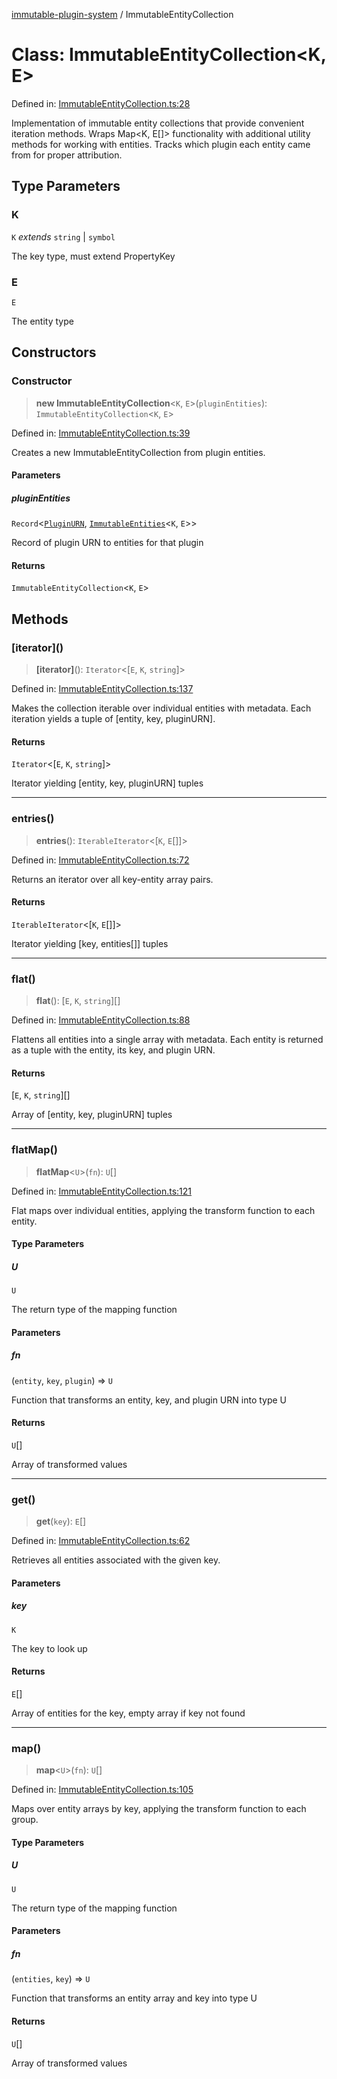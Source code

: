 [immutable-plugin-system](../README.md) / ImmutableEntityCollection

# Class: ImmutableEntityCollection\<K, E\>

Defined in: [ImmutableEntityCollection.ts:28](https://github.com/agladysh/immutable-plugin-system/blob/main/src/ImmutableEntityCollection.ts#L28)

Implementation of immutable entity collections that provide convenient iteration methods.
Wraps Map\<K, E[]\> functionality with additional utility methods for working with entities.
Tracks which plugin each entity came from for proper attribution.

## Type Parameters

### K

`K` *extends* `string` \| `symbol`

The key type, must extend PropertyKey

### E

`E`

The entity type

## Constructors

### Constructor

> **new ImmutableEntityCollection**\<`K`, `E`\>(`pluginEntities`): `ImmutableEntityCollection`\<`K`, `E`\>

Defined in: [ImmutableEntityCollection.ts:39](https://github.com/agladysh/immutable-plugin-system/blob/main/src/ImmutableEntityCollection.ts#L39)

Creates a new ImmutableEntityCollection from plugin entities.

#### Parameters

##### pluginEntities

`Record`\<[`PluginURN`](../type-aliases/PluginURN.md), [`ImmutableEntities`](../type-aliases/ImmutableEntities.md)\<`K`, `E`\>\>

Record of plugin URN to entities for that plugin

#### Returns

`ImmutableEntityCollection`\<`K`, `E`\>

## Methods

### \[iterator\]()

> **\[iterator\]**(): `Iterator`\<\[`E`, `K`, `string`\]\>

Defined in: [ImmutableEntityCollection.ts:137](https://github.com/agladysh/immutable-plugin-system/blob/main/src/ImmutableEntityCollection.ts#L137)

Makes the collection iterable over individual entities with metadata.
Each iteration yields a tuple of [entity, key, pluginURN].

#### Returns

`Iterator`\<\[`E`, `K`, `string`\]\>

Iterator yielding [entity, key, pluginURN] tuples

***

### entries()

> **entries**(): `IterableIterator`\<\[`K`, `E`[]\]\>

Defined in: [ImmutableEntityCollection.ts:72](https://github.com/agladysh/immutable-plugin-system/blob/main/src/ImmutableEntityCollection.ts#L72)

Returns an iterator over all key-entity array pairs.

#### Returns

`IterableIterator`\<\[`K`, `E`[]\]\>

Iterator yielding [key, entities[]] tuples

***

### flat()

> **flat**(): \[`E`, `K`, `string`\][]

Defined in: [ImmutableEntityCollection.ts:88](https://github.com/agladysh/immutable-plugin-system/blob/main/src/ImmutableEntityCollection.ts#L88)

Flattens all entities into a single array with metadata.
Each entity is returned as a tuple with the entity, its key, and plugin URN.

#### Returns

\[`E`, `K`, `string`\][]

Array of [entity, key, pluginURN] tuples

***

### flatMap()

> **flatMap**\<`U`\>(`fn`): `U`[]

Defined in: [ImmutableEntityCollection.ts:121](https://github.com/agladysh/immutable-plugin-system/blob/main/src/ImmutableEntityCollection.ts#L121)

Flat maps over individual entities, applying the transform function to each entity.

#### Type Parameters

##### U

`U`

The return type of the mapping function

#### Parameters

##### fn

(`entity`, `key`, `plugin`) => `U`

Function that transforms an entity, key, and plugin URN into type U

#### Returns

`U`[]

Array of transformed values

***

### get()

> **get**(`key`): `E`[]

Defined in: [ImmutableEntityCollection.ts:62](https://github.com/agladysh/immutable-plugin-system/blob/main/src/ImmutableEntityCollection.ts#L62)

Retrieves all entities associated with the given key.

#### Parameters

##### key

`K`

The key to look up

#### Returns

`E`[]

Array of entities for the key, empty array if key not found

***

### map()

> **map**\<`U`\>(`fn`): `U`[]

Defined in: [ImmutableEntityCollection.ts:105](https://github.com/agladysh/immutable-plugin-system/blob/main/src/ImmutableEntityCollection.ts#L105)

Maps over entity arrays by key, applying the transform function to each group.

#### Type Parameters

##### U

`U`

The return type of the mapping function

#### Parameters

##### fn

(`entities`, `key`) => `U`

Function that transforms an entity array and key into type U

#### Returns

`U`[]

Array of transformed values
